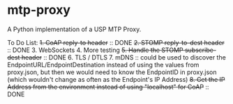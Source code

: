 # mtp-proxy
A Python implementation of a USP MTP Proxy.


To Do List:
~~1. CoAP reply-to header~~ :: DONE
~~2. STOMP reply-to-dest header~~ :: DONE
3. WebSockets
4. More testing
~~5. Handle the STOMP subscribe-dest header~~ :: DONE
6. TLS / DTLS
7. mDNS :: could be used to discover the EndpointURL/EndpointDestination
    instead of using the values from proxy.json, but then we would need
    to know the EndpointID in proxy.json (which wouldn't change as often
    as the Endpoint's IP Address)
~~8. Get the IP Address from the environment instead of using "localhost"
    for CoAP~~ :: DONE
